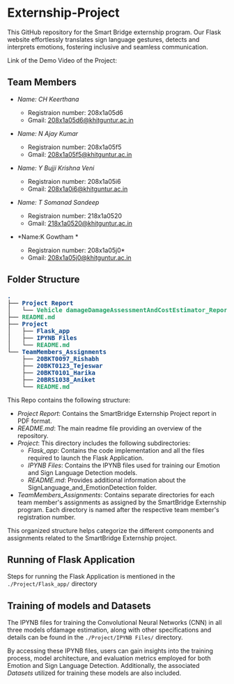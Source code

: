 # Externship-Project
This GitHub repository for the Smart Bridge externship program. Our Flask website effortlessly translates sign language gestures, detects and interprets emotions, fostering inclusive and seamless communication. 

Link of the Demo Video of the Project: 

## Team Members

* *Name: CH Keerthana*
  * Registraion number: 208x1a05d6
  * Gmail: 208x1a05d6@khitguntur.ac.in

* *Name: N Ajay Kumar*
  * Registraion number: 208x1a05f5
  * Gmail: 208x1a05f5@khitguntur.ac.in

* *Name: Y Bujji Krishna Veni*
  * Registraion number: 208x1a05i6
  * Gmail: 208x1a0i6@khitguntur.ac.in

* *Name: T Somanad Sandeep*
  * Registraion number: 218x1a0520
  * Gmail: 218x1a0520@khitguntur.ac.in

* *Name:K Gowtham *
  * Registraion number: 208x1a05j0*
  * Gmail: 208x1a05j0@khitguntur.ac.in

## Folder Structure

<pre><font color="#12488B"><b>.</b></font>
├── <font color="#12488B"><b>Project Report</b></font>
│   └── <font color="#26A269"><b>Vehicle damageDamageAssessmentAndCostEstimator_Report.pdf</b></font>
├── <font color="#26A269"><b>README.md</b></font>
├── <font color="#12488B"><b>Project</b></font>
│   ├── <font color="#12488B"><b>Flask_app</b></font>
│   ├── <font color="#12488B"><b>IPYNB Files</b></font>
│   └── <font color="#26A269"><b>README.md</b></font>
└── <font color="#12488B"><b>TeamMembers_Assignments</b></font>
    ├── <font color="#12488B"><b>20BKT0097_Rishabh</b></font>
    ├── <font color="#12488B"><b>20BKT0123_Tejeswar</b></font>
    ├── <font color="#12488B"><b>20BKT0101_Harika</b></font>
    ├── <font color="#12488B"><b>20BRS1038_Aniket</b></font>
    └── <font color="#26A269"><b>README.md</b></font>
</pre>

This Repo contains the following structure:
* *Project Report*: Contains the SmartBridge Externship Project report in PDF format.
* *README.md*: The main readme file providing an overview of the repository.
* *Project*: This directory includes the following subdirectories:
    * *Flask_app*: Contains the code implementation and all the files required to launch the Flask Application.
    * *IPYNB Files*: Contains the IPYNB files used for training our Emotion and Sign Language Detection models.
    * *README.md*: Provides additional information about the SignLanguage_and_EmotionDetection folder.
* *TeamMembers_Assignments*: Contains separate directories for each team member's assignments as assigned by the SmartBridge Externship program. Each directory is named after the respective team member's registration number.

This organized structure helps categorize the different components and assignments related to the SmartBridge Externship project.

## Running of Flask Application

Steps for running the Flask Application is mentioned in the `./Project/Flask_app/` directory

## Training of models and Datasets

The IPYNB files for training the Convolutional Neural Networks (CNN) in all three models ofdamage estimation, along with other specifications and details can be found in the `./Project/IPYNB Files/` directory.

By accessing these IPYNB files, users can gain insights into the training process, model architecture, and evaluation metrics employed for both Emotion and Sign Language Detection. Additionally, the associated *Datasets* utilized for training these models are also included.




